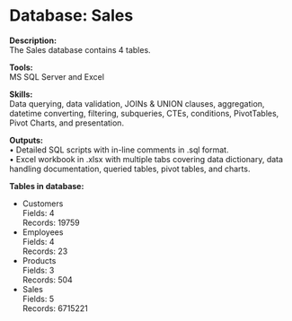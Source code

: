 # Database: Sales

**Description:** <br/>
The Sales database contains 4 tables.

**Tools:** <br/>
MS SQL Server and Excel

**Skills:** <br/>
Data querying, data validation, JOINs & UNION clauses, aggregation, datetime converting, filtering, subqueries, CTEs, conditions, PivotTables, Pivot Charts, and presentation.

**Outputs:** <br/>
•  Detailed SQL scripts with in-line comments in .sql format. <br/>
•  Excel workbook in .xlsx with multiple tabs covering data dictionary, data handling documentation, queried tables, pivot tables, and charts.

**Tables in database:** <br/>
-	Customers<br/>
    Fields: 4<br/>
    Records: 19759
-	Employees<br/>
    Fields: 4<br/>
    Records: 23
-	Products<br/>
    Fields: 3<br/>
    Records: 504
-	Sales<br/>
    Fields: 5<br/>
    Records: 6715221
